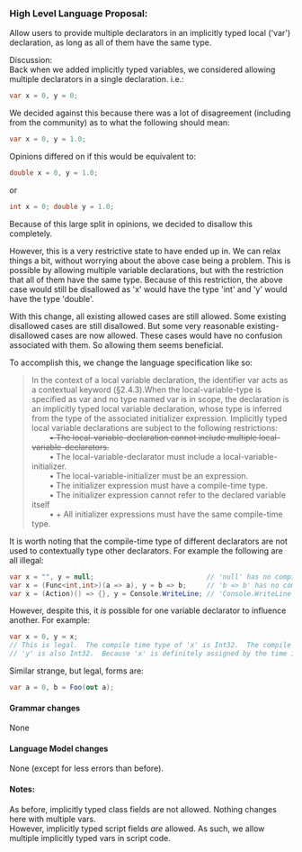 ### High Level Language Proposal:  
Allow users to provide multiple declarators in an implicitly typed local ('var') declaration, as long as all of them have the same type.

Discussion:  
Back when we added implicitly typed variables, we considered allowing multiple declarators in a single declaration.  i.e.:  

```c#
var x = 0, y = 0;
```

We decided against this because there was a lot of disagreement (including from the community) as to what the following should mean:

```c#
var x = 0, y = 1.0;
```

Opinions differed on if this would be equivalent to:

```c#
double x = 0, y = 1.0;
```

or

```c#
int x = 0; double y = 1.0;
```

Because of this large split in opinions, we decided to disallow this completely.  

However, this is a very restrictive state to have ended up in.  We can relax things a bit, without worrying about the above case being a problem.  This is possible by allowing multiple variable declarations, but with the restriction that all of them have the same type.  Because of this restriction, the above case would still be disallowed as 'x' would have the type 'int' and 'y' would have the type 'double'.  
  
With this change, all existing allowed cases are still allowed.  Some existing disallowed cases are still disallowed.  But some very reasonable existing-disallowed cases are now allowed.  These cases would have no confusion associated with them.  So allowing them seems beneficial.  
  
  
To accomplish this, we change the language specification like so:

> In the context of a local variable declaration, the identifier var acts as a contextual keyword (§2.4.3).When the local-variable-type is specified as var and no type named var is in scope, the declaration is an implicitly typed local variable declaration, whose type is inferred from the type of the associated initializer expression. Implicitly typed local variable declarations are subject to the following restrictions:  
&nbsp;&nbsp;&nbsp;&nbsp;&nbsp;&nbsp;&nbsp;&nbsp;~~•	The local-variable-declaration cannot include multiple local-variable-declarators.~~  
&nbsp;&nbsp;&nbsp;&nbsp;&nbsp;&nbsp;&nbsp;&nbsp;•	The local-variable-declarator must include a local-variable-initializer.  
&nbsp;&nbsp;&nbsp;&nbsp;&nbsp;&nbsp;&nbsp;&nbsp;•	The local-variable-initializer must be an expression.  
&nbsp;&nbsp;&nbsp;&nbsp;&nbsp;&nbsp;&nbsp;&nbsp;•	The initializer expression must have a compile-time type.  
&nbsp;&nbsp;&nbsp;&nbsp;&nbsp;&nbsp;&nbsp;&nbsp;•	The initializer expression cannot refer to the declared variable itself  
&nbsp;&nbsp;&nbsp;&nbsp;&nbsp;&nbsp;&nbsp;&nbsp;•	+ All initializer expressions must have the same compile-time type.  

It is worth noting that the compile-time type of different declarators are not used to contextually type other declarators.  For example the following are all illegal:

```c#
var x = "", y = null;                            // 'null' has no compile time type.  This is not legal.
var x = (Func<int,int>)(a => a), y = b => b;     // 'b => b' has no compile time type.  This is not legal.
var x = (Action)() => {}, y = Console.WriteLine; // 'Console.WriteLine' has no compile time type.  This is not legal.
```

However, despite this, it *is* possible for one variable declarator to influence another.  For example:

```c#
var x = 0, y = x;  
// This is legal.  The compile time type of 'x' is Int32.  The compile time type of 
// 'y' is also Int32.  Because 'x' is definitely assigned by the time it is read for 'y'.
```

Similar strange, but legal, forms are:

```c#
var a = 0, b = Foo(out a);
```
  
  
#### Grammar changes  
None
  
  
#### Language Model changes
None (except for less errors than before).


#### Notes:
As before, implicitly typed class fields are not allowed.  Nothing changes here with multiple vars.  
However, implicitly typed script fields *are* allowed.  As such, we allow multiple implicitly typed vars in script code.
